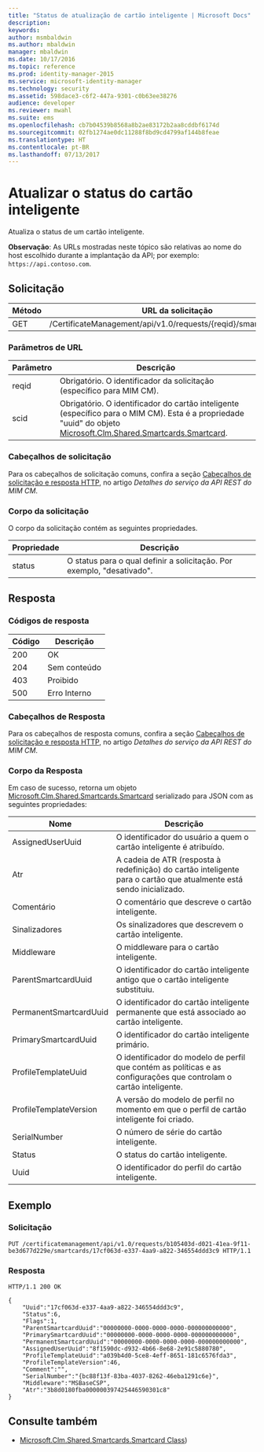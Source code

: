 ```yaml
---
title: "Status de atualização de cartão inteligente | Microsoft Docs"
description: 
keywords: 
author: msmbaldwin
ms.author: mbaldwin
manager: mbaldwin
ms.date: 10/17/2016
ms.topic: reference
ms.prod: identity-manager-2015
ms.service: microsoft-identity-manager
ms.technology: security
ms.assetid: 598dace3-c6f2-447a-9301-c0b63ee38276
audience: developer
ms.reviewer: mwahl
ms.suite: ems
ms.openlocfilehash: cb7b04539b8568a8b2ae83172b2aa8cddbf6174d
ms.sourcegitcommit: 02fb1274ae0dc11288f8bd9cd4799af144b8feae
ms.translationtype: HT
ms.contentlocale: pt-BR
ms.lasthandoff: 07/13/2017
---
```

# <a name="update-smartcard-status"></a>Atualizar o status do cartão inteligente
Atualiza o status de um cartão inteligente.

**Observação**: As URLs mostradas neste tópico são relativas ao nome do host escolhido durante a implantação da API; por exemplo: `https://api.contoso.com`.
## <a name="request"></a>Solicitação


Método  |URL da solicitação  
---------|---------
GET     |/CertificateManagement/api/v1.0/requests/{reqid}/smartcards/{scid}

### <a name="url-parameters"></a>Parâmetros de URL
Parâmetro | Descrição
---------|------------
reqid | Obrigatório. O identificador da solicitação (específico para MIM CM).
scid | Obrigatório. O identificador do cartão inteligente (específico para o MIM CM). Esta é a propriedade "uuid" do objeto [Microsoft.Clm.Shared.Smartcards.Smartcard](http://msdn.microsoft.com/library/microsoft.clm.shared.smartcards.smartcard.aspx).

### <a name="request-headers"></a>Cabeçalhos de solicitação
Para os cabeçalhos de solicitação comuns, confira a seção [Cabeçalhos de solicitação e resposta HTTP](certificate-management-rest-api-service-details.md#http-request-and-response-headers), no artigo *Detalhes do serviço da API REST do MIM CM*.
### <a name="request-body"></a>Corpo da solicitação
O corpo da solicitação contém as seguintes propriedades.

Propriedade | Descrição
---------|-----------
status | O status para o qual definir a solicitação. Por exemplo, "desativado".


## <a name="response"></a>Resposta
### <a name="response-codes"></a>Códigos de resposta
Código  |Descrição  
---------|---------
200     | OK
204 | Sem conteúdo
403 | Proibido
500 | Erro Interno

### <a name="response-headers"></a>Cabeçalhos de Resposta
Para os cabeçalhos de resposta comuns, confira a seção [Cabeçalhos de solicitação e resposta HTTP](certificate-management-rest-api-service-details.md#http-request-and-response-headers), no artigo *Detalhes do serviço da API REST do MIM CM*.
### <a name="response-body"></a>Corpo da Resposta
Em caso de sucesso, retorna um objeto [Microsoft.Clm.Shared.Smartcards.Smartcard](http://msdn.microsoft.com/library/microsoft.clm.shared.smartcards.smartcard.aspx) serializado para JSON com as seguintes propriedades:

Nome | Descrição
-----|-----------
AssignedUserUuid | O identificador do usuário a quem o cartão inteligente é atribuído.
Atr | A cadeia de ATR (resposta à redefinição) do cartão inteligente para o cartão que atualmente está sendo inicializado.
Comentário | O comentário que descreve o cartão inteligente.
Sinalizadores | Os sinalizadores que descrevem o cartão inteligente.
Middleware | O middleware para o cartão inteligente.
ParentSmartcardUuid | O identificador do cartão inteligente antigo que o cartão inteligente substituiu.
PermanentSmartcardUuid | O identificador do cartão inteligente permanente que está associado ao cartão inteligente.
PrimarySmartcardUuid | O identificador do cartão inteligente primário.
ProfileTemplateUuid | O identificador do modelo de perfil que contém as políticas e as configurações que controlam o cartão inteligente.
ProfileTemplateVersion | A versão do modelo de perfil no momento em que o perfil de cartão inteligente foi criado.
SerialNumber | O número de série do cartão inteligente.
Status | O status do cartão inteligente.
Uuid | O identificador do perfil do cartão inteligente.

## <a name="example"></a>Exemplo

### <a name="request"></a>Solicitação
```
PUT /certificatemanagement/api/v1.0/requests/b105403d-d021-41ea-9f11-be3d677d229e/smartcards/17cf063d-e337-4aa9-a822-346554ddd3c9 HTTP/1.1

```
### <a name="response"></a>Resposta
```
HTTP/1.1 200 OK

{
    "Uuid":"17cf063d-e337-4aa9-a822-346554ddd3c9",
    "Status":6,
    "Flags":1,
    "ParentSmartcardUuid":"00000000-0000-0000-0000-000000000000",
    "PrimarySmartcardUuid":"00000000-0000-0000-0000-000000000000",
    "PermanentSmartcardUuid":"00000000-0000-0000-0000-000000000000",
    "AssignedUserUuid":"8f1590dc-d932-4b66-8e68-2e91c5880780",
    "ProfileTemplateUuid":"a039b4d0-5ce8-4eff-8651-181c6576fda3",
    "ProfileTemplateVersion":46,
    "Comment":"",
    "SerialNumber":"{bc88f13f-83ba-4037-8262-46eba1291c6e}",
    "Middleware":"MSBaseCSP",
    "Atr":"3b8d0180fba000000397425446590301c8"
}
```       
## <a name="see-also"></a>Consulte também

- [Microsoft.Clm.Shared.Smartcards.Smartcard Class](https://msdn.microsoft.com/library/microsoft.clm.shared.smartcards.smartcard.aspx))
